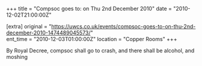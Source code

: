 +++
title = "Compsoc goes to: on Thu 2nd December 2010"
date = "2010-12-02T21:00:00Z"

[extra]
original = "https://uwcs.co.uk/events/compsoc-goes-to-on-thu-2nd-december-2010-1474489045573/"    
ent_time = "2010-12-03T01:00:00Z"
location = "Copper Rooms"
+++

By Royal Decree, compsoc shall go to crash, and there shall be alcohol, and moshing

